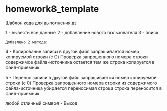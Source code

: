 # homework8_template
Шаблон кода для выполнения дз

1 - вывести все данные
2 - добавление нового пользователя
3 - поиск

    Добавлено 2 метода:

4 - Копирование записи в другой файл
    запрашивается номер копируемой строки (с 0)
    Проверка запрошенного номера строки
    содержимое файла-источника остается тем же
    строка копируется в файл-приемник

5 - Перенос записи в другой файл
    запрашивается номер копируемой строки (с 0)
    Проверка запрошенного номера строки
    из содержимого файла-источника убирается переносимая строка
    строка переносится в файл-приемник

любой отличный символ - Выход